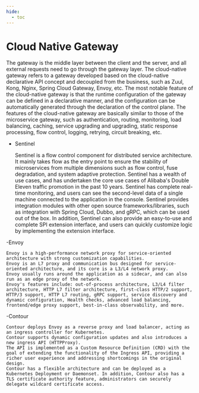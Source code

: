 ```yaml
---
hide:
  - toc
---
```


# Cloud Native Gateway

The gateway is the middle layer between the client and the server, and all external requests need to go through the gateway layer.
The cloud-native gateway refers to a gateway developed based on the cloud-native declarative API concept and decoupled from the business, such as Zuul, Kong, Nginx, Spring Cloud Gateway, Envoy, etc.
The most notable feature of the cloud-native gateway is that the runtime configuration of the gateway can be defined in a declarative manner, and the configuration can be automatically generated through the declaration of the control plane.
The features of the cloud-native gateway are basically similar to those of the microservice gateway, such as authentication, routing, monitoring, load balancing, caching, service upgrading and upgrading, static response processing, flow control, logging, retrying, circuit breaking, etc.

- Sentinel

    Sentinel is a flow control component for distributed service architecture. It mainly takes flow as the entry point to ensure the stability of microservices from multiple dimensions such as flow control, fuse degradation, and system adaptive protection.
    Sentinel has a wealth of use cases, and has undertaken the core use cases of Alibaba's Double Eleven traffic promotion in the past 10 years. Sentinel has complete real-time monitoring, and users can see the second-level data of a single machine connected to the application in the console.
    Sentinel provides integration modules with other open source frameworks/libraries, such as integration with Spring Cloud, Dubbo, and gRPC, which can be used out of the box.
    In addition, Sentinel can also provide an easy-to-use and complete SPI extension interface, and users can quickly customize logic by implementing the extension interface.

-Envoy

    Envoy is a high-performance network proxy for service-oriented architecture with strong customization capabilities.
    Envoy is an L7 proxy and communication bus designed for service-oriented architecture, and its core is a L3/L4 network proxy.
    Envoy usually runs around the application as a sidecar, and can also run as an edge proxy of the network.
    Envoy's features include: out-of-process architecture, L3/L4 filter architecture, HTTP L7 filter architecture, first-class HTTP/2 support, HTTP/3 support, HTTP L7 routing, gRPC support, service discovery and dynamic configuration, Health checks, advanced load balancing, frontend/edge proxy support, best-in-class observability, and more.

-Contour

    Contour deploys Envoy as a reverse proxy and load balancer, acting as an ingress controller for Kubernetes.
    Contour supports dynamic configuration updates and also introduces a new ingress API (HTTPProxy).
    The API is implemented as a Custom Resource Definition (CRD) with the goal of extending the functionality of the Ingress API, providing a richer user experience and addressing shortcomings in the original design.
    Contour has a flexible architecture and can be deployed as a Kubernetes Deployment or Daemonset. In addition, Contour also has a TLS certificate authority feature, administrators can securely delegate wildcard certificate access.